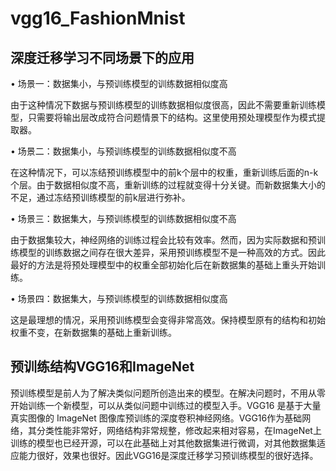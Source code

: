 vgg16_FashionMnist
==================
深度迁移学习不同场景下的应用
-------------------------
•	场景一：数据集小，与预训练模型的训练数据相似度高

由于这种情况下数据与预训练模型的训练数据相似度很高，因此不需要重新训练模型，只需要将输出层改成符合问题情景下的结构。这里使用预处理模型作为模式提取器。

•	场景二：数据集小，与预训练模型的训练数据相似度不高

在这种情况下，可以冻结预训练模型中的前k个层中的权重，重新训练后面的n-k个层。由于数据相似度不高，重新训练的过程就变得十分关键。而新数据集大小的不足，通过冻结预训练模型的前k层进行弥补。

•	场景三：数据集大，与预训练模型的训练数据相似度不高

由于数据集较大，神经网络的训练过程会比较有效率。然而，因为实际数据和预训练模型的训练数据之间存在很大差异，采用预训练模型不是一种高效的方式。因此最好的方法是将预处理模型中的权重全部初始化后在新数据集的基础上重头开始训练。

•	场景四：数据集大，与预训练模型的训练数据相似度高

这是最理想的情况，采用预训练模型会变得非常高效。保持模型原有的结构和初始权重不变，在新数据集的基础上重新训练。


预训练结构VGG16和ImageNet
-------------------------------
预训练模型是前人为了解决类似问题所创造出来的模型。在解决问题时，不用从零开始训练一个新模型，可以从类似问题中训练过的模型入手。VGG16 是基于大量真实图像的 ImageNet 图像库预训练的深度卷积神经网络。VGG16作为基础网络，其分类性能非常好，网络结构非常规整，修改起来相对容易，在ImageNet上训练的模型也已经开源，可以在此基础上对其他数据集进行微调，对其他数据集适应能力很好，效果也很好。因此VGG16是深度迁移学习预训练模型的很好选择。

